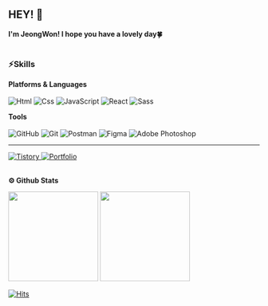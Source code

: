 ## HEY! 🙌 <br> 
 **I'm JeongWon! I hope you have a lovely day🍀**  <br/><br/>

### ⚡Skills
**Platforms & Languages** <br/> <br/>
<img alt="Html" src ="https://img.shields.io/badge/HTML5-E34F26.svg?&style=for-the-badge&logo=HTML5&logoColor=white"/> 
<img alt="Css" src ="https://img.shields.io/badge/CSS3-1572B6.svg?&style=for-the-badge&logo=CSS3&logoColor=white"/> 
<img alt="JavaScript" src ="https://img.shields.io/badge/JavaScript-F7DF1E.svg?&style=for-the-badge&logo=JavaScript&logoColor=black"/> 
<img alt="React" src ="https://img.shields.io/badge/react-61DAFB.svg?&style=for-the-badge&logo=React&logoColor=black"/> 
<img alt="Sass" src ="https://img.shields.io/badge/Sass-CC6699.svg?&style=for-the-badge&logo=Sass&logoColor=white"/> 

**Tools** <br/> <br/>
<img alt="GitHub" src ="https://img.shields.io/badge/GitHub-181717.svg?&style=for-the-badge&logo=GitHub&logoColor=white"/> 
<img alt="Git" src ="https://img.shields.io/badge/Git-F05032.svg?&style=for-the-badge&logo=Git&logoColor=white"/> 
<img alt="Postman" src ="https://img.shields.io/badge/Postman-FF6C37.svg?&style=for-the-badge&logo=Postman&logoColor=white"/> 
<img alt="Figma" src ="https://img.shields.io/badge/Figma-5551FF.svg?&style=for-the-badge&logo=Figma&logoColor=white"/> 
<img alt="Adobe Photoshop" src ="https://img.shields.io/badge/Adobe Photoshop-31A8FF.svg?&style=for-the-badge&logo=Adobe Photoshop&logoColor=white"/> 


<!--  <br/> **✏ Study Log** <br/> <br/> -->
***
<a href = "https://y-circle.tistory.com/" target="blank"> 
 <img alt="Tistory" src ="https://img.shields.io/badge/Tistory-333333.svg?&style=for-the-badge"/>
</a>
<a href = "https://coral-munchkin-d9f.notion.site/JeongWon-Yoo-47df668e52b24b26859bbc63c59bf892" target="blank">
 <img alt="Portfolio" src ="https://img.shields.io/badge/Portfolio-333333.svg?&style=for-the-badge&logo=Notion&logoColor=white"/>
</a>

<br/> **⚙ Github Stats** <br/>
<p>
  <img height="180em" src="https://github-readme-stats.vercel.app/api?username=CircleYoo&show_icons=true">
  <img height="180em" src="https://github-readme-stats.vercel.app/api/top-langs/?username=CircleYoo&layout=compact">
</p>

<!-- 방문자 수 -->
 [![Hits](https://hits.seeyoufarm.com/api/count/incr/badge.svg?url=https%3A%2F%2Fgithub.com%2FCircleYoo%2Fhit-counter&count_bg=%2374C6ED&title_bg=%23555555&icon=&icon_color=%23555555&title=hits&edge_flat=true)](https://hits.seeyoufarm.com)

<!-- 
  <br/> **✏ studying** <br/>
  <img alt="React" src ="https://img.shields.io/badge/react-61DAFB.svg?&style=for-the-badge&logo=React&logoColor=black"/> 
  <img alt="TypeScript" src ="https://img.shields.io/badge/typescript-3178C6.svg?&style=for-the-badge&logo=typescript&logoColor=white"/>  
-->

<!--
**CircleYoo/CircleYoo** is a ✨ _special_ ✨ repository because its `README.md` (this file) appears on your GitHub profile.
Here are some ideas to get you started:

- 🔭 I’m currently working on ...
- 🌱 I’m currently learning ...
- 👯 I’m looking to collaborate on ...
- 🤔 I’m looking for help with ...
- 💬 Ask me about ...
- 📫 How to reach me: ...
- 😄 Pronouns: ...
- ⚡ Fun fact: ...
-->
